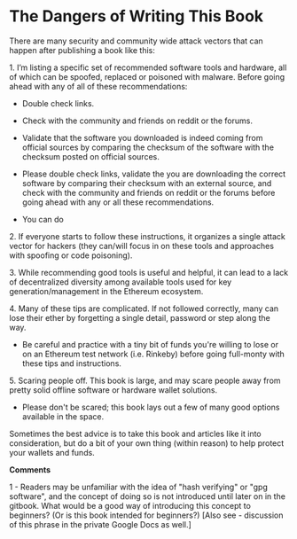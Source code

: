 # The Dangers of Writing This Book

There are many security and community wide attack vectors that can happen after publishing a book like this:

1\. I’m listing a specific set of recommended software tools and hardware, all of which can be spoofed, replaced or poisoned with malware. Before going ahead with any of all of these recommendations:

 - Double check links.
 - Check with the community and friends on reddit or the forums.
 - Validate that the software you downloaded is indeed coming from official sources by comparing the checksum of the software with the checksum posted on official sources.

 - Please double check links, validate the you are downloading the correct software by comparing their checksum with an external source, and check with the community and friends on reddit or the forums before going ahead with any or all these recommendations.
 - You can do 


2\. If everyone starts to follow these instructions, it organizes a single attack vector for hackers (they can/will focus in on these tools and approaches with spoofing or code poisoning).

3\. While recommending good tools is useful and helpful, it can lead to a lack of decentralized diversity among available tools used for key generation/management in the Ethereum ecosystem.


4\. Many of these tips are complicated. If not followed correctly, many can lose their ether by forgetting a single detail, password or step along the way.

  - Be careful and practice with a tiny bit of funds you're willing to lose or on an Ethereum test network (i.e. Rinkeby) before going full-monty with these tips and instructions.
 
5\. Scaring people off. This book is large, and may scare people away from pretty solid offline software or hardware wallet solutions.

 - Please don't be scared; this book lays out a few of many good options available in the space.

Sometimes the best advice is to take this book and articles like it into consideration, but do a bit of your own thing (within reason) to help protect your wallets and funds.

**Comments**

1 - Readers may be unfamiliar with the idea of "hash verifying" or "gpg software", and the concept of doing so is not introduced until later on in the gitbook. What would be a good way of introducing this concept to beginners? (Or is this book intended for beginners?) [Also see - discussion of this phrase in the private Google Docs as well.]